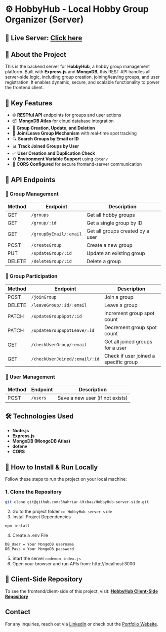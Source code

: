 # ⚙️ HobbyHub - Local Hobby Group Organizer (Server)

## 🔗 Live Server: [Click here](https://hobby-hub-server-side.vercel.app/)

## 🧠 About the Project

This is the backend server for **HobbyHub**, a hobby group management platform. Built with **Express.js** and **MongoDB**, this REST API handles all server-side logic, including group creation, joining/leaving groups, and user registration. It enables dynamic, secure, and scalable functionality to power the frontend client.

## 🚀 Key Features

- 🌐 **RESTful API** endpoints for groups and user actions
- 📦 **MongoDB Atlas** for cloud database integration
- 🔄 **Group Creation, Update, and Deletion**
- 👥 **Join/Leave Group Mechanism** with real-time spot tracking
- 🔍 **Search Groups by Email or ID**
- 📊 **Track Joined Groups by User**
- ✅ **User Creation and Duplication Check**
- ⚙️ **Environment Variable Support** using `dotenv`
- 🔐 **CORS Configured** for secure frontend-server communication

## 🧭 API Endpoints

### 📁 Group Management
| Method | Endpoint                    | Description                           |
|--------|-----------------------------|---------------------------------------|
| GET    | `/groups`                   | Get all hobby groups                  |
| GET    | `/group/:id`                | Get a single group by ID              |
| GET    | `/groupByEmail/:email`      | Get all groups created by a user      |
| POST   | `/createGroup`              | Create a new group                    |
| PUT    | `/updateGroup/:id`          | Update an existing group              |
| DELETE | `/deleteGroup/:id`          | Delete a group                        |

### 👥 Group Participation
| Method | Endpoint                          | Description                              |
|--------|-----------------------------------|------------------------------------------|
| POST   | `/joinGroup`                      | Join a group                              |
| DELETE | `/leaveGroup/:id/:email`          | Leave a group                             |
| PATCH  | `/updateGroupSpot/:id`            | Increment group spot count               |
| PATCH  | `/updateGroupSpotLeave/:id`       | Decrement group spot count               |
| GET    | `/checkUserGroup/:email`          | Get all joined groups for a user         |
| GET    | `/checkUserJoined/:email/:id`     | Check if user joined a specific group    |

### 👤 User Management
| Method | Endpoint     | Description                     |
|--------|--------------|---------------------------------|
| POST   | `/users`     | Save a new user (if not exists) |

## 🛠️ Technologies Used

- **Node.js**
- **Express.js**
- **MongoDB (MongoDB Atlas)**
- **dotenv**
- **CORS**

## 🧩 How to Install & Run Locally

Follow these steps to run the project on your local machine:

### 1. Clone the Repository

```sh
git clone git@github.com:Shahriar-Utchas/HobbyHub-server-side.git
```
2. Go to the project folder ```cd HobbyHub-server-side```
3. Install Project Dependencies
```sh
npm install
```
4. Create a .env File
```sh
DB_User = Your MongoDB username
DB_Pass = Your MongoDB password
```
5. Start the server ```nodemon index.js```
6. Open your browser and run APIs from: http://localhost:3000

## 🔗 Client-Side Repository

To see the frontend/client-side of this project, visit:  [**HobbyHub Client-Side Repository**](https://github.com/Shahriar-Utchas/HobbyHub-client-side)

## Contact
For any inquiries, reach out via [LinkedIn](https://www.linkedin.com/in/shahriar-utchas) or check out the [Portfolio Website](https://shahriar-utchas.vercel.app/).
